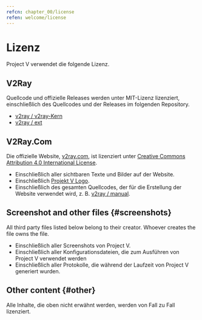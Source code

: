 ```yaml
---
refcn: chapter_00/license
refen: welcome/license
---
```

# Lizenz

Project V verwendet die folgende Lizenz.

## V2Ray

Quellcode und offizielle Releases werden unter MIT-Lizenz lizenziert, einschließlich des Quellcodes und der Releases im folgenden Repository.

* [v2ray / v2ray-Kern](https://www.github.com/v2ray/v2ray-core/)
* [v2ray / ext](https://www.github.com/v2ray/ext)

## V2Ray.Com

Die offizielle Website, [v2ray.com](https://www.v2ray.com/), ist lizenziert unter [Creative Commons Attribution 4.0 International License](https://creativecommons.org/licenses/by/4.0/).

* Einschließlich aller sichtbaren Texte und Bilder auf der Website.
* Einschließlich <a href="https://www.v2ray.com/resources/v2ray_1024.png" target="_blank">Projekt V Logo</a>.
* Einschließlich des gesamten Quellcodes, der für die Erstellung der Website verwendet wird, z. B. [v2ray / manual](https://www.github.com/v2ray/manual).

## Screenshot and other files {#screenshots}

All third party files listed below belong to their creator. Whoever creates the file owns the file.

* Einschließlich aller Screenshots von Project V.
* Einschließlich aller Konfigurationsdateien, die zum Ausführen von Project V verwendet werden
* Einschließlich aller Protokolle, die während der Laufzeit von Project V generiert wurden.

## Other content {#other}

Alle Inhalte, die oben nicht erwähnt werden, werden von Fall zu Fall lizenziert.